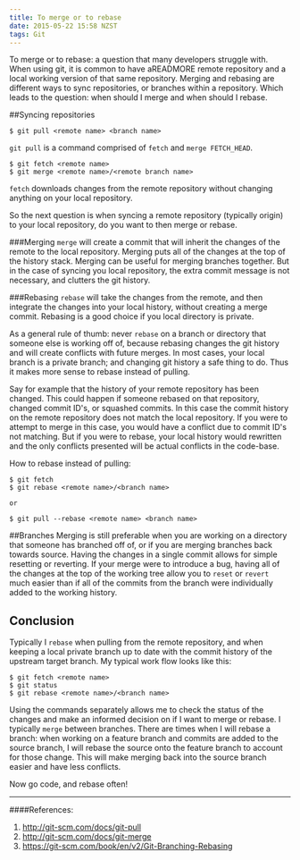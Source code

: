 ```yaml
---
title: To merge or to rebase
date: 2015-05-22 15:58 NZST
tags: Git
---
```


To merge or to rebase: a question that many developers struggle with. When using git, it is common to have aREADMORE remote repository and a local working version of that same repository. Merging and rebasing are different ways to sync repositories, or branches within a repository. Which leads to the question: when should I merge and when should I rebase. 

##Syncing repositories
```
$ git pull <remote name> <branch name>
```

`git pull` is a command comprised of `fetch` and `merge FETCH_HEAD`. 

```
$ git fetch <remote name>
$ git merge <remote name>/<remote branch name>
```

`fetch` downloads changes from the remote repository without changing anything on your local repository. 

So the next question is when syncing a remote repository (typically origin) to your local repository, do you want to then merge or rebase. 

###Merging
`merge` will create a commit that will inherit the changes of the remote to the local repository. Merging puts all of the changes at the top of the history stack. Merging can be useful for merging branches together. But in the case of syncing you local repository, the extra commit message is not necessary, and clutters the git history.

###Rebasing
`rebase` will take the changes from the remote, and then integrate the changes into your local history, without creating a merge commit. Rebasing is a good choice if you local directory is private.

As a general rule of thumb: never `rebase` on a branch or directory that someone else is working off of, because rebasing changes the git history and will create conflicts with future merges. In most cases, your local branch is a private branch; and changing git history a safe thing to do. Thus it makes more sense to rebase instead of pulling. 

Say for example that the history of your remote repository has been changed. This could happen if someone rebased on that repository, changed commit ID's, or squashed commits. In this case the commit history on the remote repository does not match the local repository. If you were to attempt to merge in this case, you would have a conflict due to commit ID's not matching.  But if you were to rebase, your local history would rewritten and the only conflicts presented will be actual conflicts in the code-base.

How to rebase instead of pulling:

```
$ git fetch
$ git rebase <remote name>/<branch name>

or

$ git pull --rebase <remote name> <branch name>
```

##Branches
Merging is still preferable when you are working on a directory that someone has branched off of, or if you are merging branches back towards source. Having the changes in a single commit allows for simple resetting or reverting. If your merge were to introduce a bug, having all of the changes at the top of the working tree allow you to `reset` or `revert` much easier than if all of the commits from the branch were individually added to the working history.

## Conclusion
Typically I `rebase` when pulling from the remote repository, and when keeping a local private branch up to date with the commit history of the upstream target branch. 
My typical work flow looks like this:

```
$ git fetch <remote name>
$ git status
$ git rebase <remote name>/<branch name>
```

Using the commands separately allows me to check the status of the changes and make an informed decision on if I want to merge or rebase. I typically `merge` between branches. There are times when I will rebase a branch: when working on a feature branch and commits are added to the source branch, I will rebase the source onto the feature branch to account for those change. This will make merging back into the source branch easier and have less conflicts.

Now go code, and rebase often!


***
####References:
1. http://git-scm.com/docs/git-pull
2. http://git-scm.com/docs/git-merge
3. https://git-scm.com/book/en/v2/Git-Branching-Rebasing
